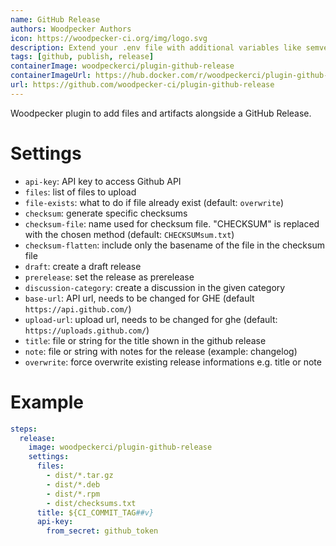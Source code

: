 ```yaml
---
name: GitHub Release
authors: Woodpecker Authors
icon: https://woodpecker-ci.org/img/logo.svg
description: Extend your .env file with additional variables like semver information.
tags: [github, publish, release]
containerImage: woodpeckerci/plugin-github-release
containerImageUrl: https://hub.docker.com/r/woodpeckerci/plugin-github-release
url: https://github.com/woodpecker-ci/plugin-github-release
---
```


Woodpecker plugin to add files and artifacts alongside a GitHub Release.

# Settings

- `api-key`: API key to access Github API
- `files`: list of files to upload
- `file-exists`: what to do if file already exist (default: `overwrite`)
- `checksum`: generate specific checksums
- `checksum-file`: name used for checksum file. \"CHECKSUM\" is replaced with the chosen method (default: `CHECKSUMsum.txt`)
- `checksum-flatten`: include only the basename of the file in the checksum file
- `draft`: create a draft release
- `prerelease`: set the release as prerelease
- `discussion-category`: create a discussion in the given category
- `base-url`: API url, needs to be changed for GHE (default `https://api.github.com/`)
- `upload-url`: upload url, needs to be changed for ghe (default: `https://uploads.github.com/`)
- `title`: file or string for the title shown in the github release
- `note`: file or string with notes for the release (example: changelog)
- `overwrite`: force overwrite existing release informations e.g. title or note

# Example

```yaml
steps:
  release:
    image: woodpeckerci/plugin-github-release
    settings:
      files:
        - dist/*.tar.gz
        - dist/*.deb
        - dist/*.rpm
        - dist/checksums.txt
      title: ${CI_COMMIT_TAG##v}
      api-key:
        from_secret: github_token
```
